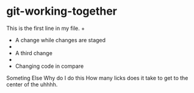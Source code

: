 # git-working-together

This is the first line in my file.
+
+ A change while changes are staged
+
+ A third change
+
+ Changing code in compare

Someting Else
Why do I do this
How many licks does it take to get to the center of the uhhhh.
